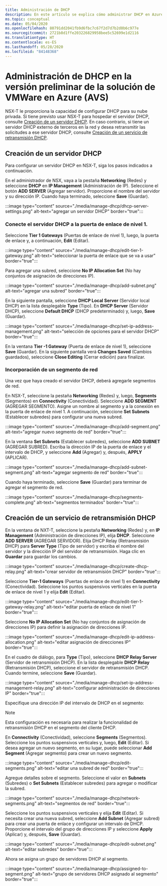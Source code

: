 ```yaml
---
title: Administración de DHCP
description: En este artículo se explica cómo administrar DHCP en Azure VMware Solution (AVS)
ms.topic: conceptual
ms.date: 05/04/2020
ms.openlocfilehash: 80791dd2041fb9d6fbc7c67f2d7d7b2d0b6c977e
ms.sourcegitcommit: 2721b8d1ffe203226829958bee5c52699e1d2116
ms.translationtype: HT
ms.contentlocale: es-ES
ms.lasthandoff: 05/28/2020
ms.locfileid: "84148368"
---
```

# <a name="how-to-manage-dhcp-in-azure-vmware-solution-avs-preview"></a>Administración de DHCP en la versión preliminar de la solución de VMWare en Azure (AVS)

NSX-T le proporciona la capacidad de configurar DHCP para su nube privada. Si tiene previsto usar NSX-T para hospedar el servidor DHCP, consulte [Creación de un servidor DHCP](#create-dhcp-server). En caso contrario, si tiene un servidor DHCP externo de terceros en la red y desea retransmitir las solicitudes a ese servidor DHCP, consulte [Creación de un servicio de retransmisión DHCP](#create-dhcp-relay-service).

## <a name="create-dhcp-server"></a>Creación de un servidor DHCP

Para configurar un servidor DHCP en NSX-T, siga los pasos indicados a continuación.

En el administrador de NSX, vaya a la pestaña **Networking** (Redes) y seleccione **DHCP** en **IP Management** (Administración de IP). Seleccione el botón **ADD SERVER** (Agregar servidor). Proporcione el nombre del servidor y su dirección IP. Cuando haya terminado, seleccione **Save** (Guardar).

:::image type="content" source="./media/manage-dhcp/dhcp-server-settings.png" alt-text="agregar un servidor DHCP" border="true":::

### <a name="connect-dhcp-server-to-the-tier-1-gateway"></a>Conecte el servidor DHCP a la puerta de enlace de nivel 1.

Seleccione **Tier 1 Gateways** (Puertas de enlace de nivel 1), luego, la puerta de enlace y, a continuación, **Edit** (Editar).

:::image type="content" source="./media/manage-dhcp/edit-tier-1-gateway.png" alt-text="seleccionar la puerta de enlace que se va a usar" border="true":::

Para agregar una subred, seleccione **No IP Allocation Set** (No hay conjuntos de asignación de direcciones IP).

:::image type="content" source="./media/manage-dhcp/add-subnet.png" alt-text="agregar una subred" border="true":::

En la siguiente pantalla, seleccione **DHCP Local Server** (Servidor local DHCP) en la lista desplegable **Type** (Tipo). En **DHCP Server** (Servidor DHCP), seleccione **Default DHCP** (DHCP predeterminado) y, luego, **Save** (Guardar).

:::image type="content" source="./media/manage-dhcp/set-ip-address-management.png" alt-text="selección de opciones para el servidor DHCP" border="true":::

En la ventana **Tier -1 Gateway** (Puerta de enlace de nivel 1), seleccione **Save** (Guardar). En la siguiente pantalla verá **Changes Saved** (Cambios guardados), seleccione **Close Editing** (Cerrar edición) para finalizar.

### <a name="add-a-network-segment"></a>Incorporación de un segmento de red

Una vez que haya creado el servidor DHCP, deberá agregarle segmentos de red.

En NSX-T, seleccione la pestaña **Networking** (Redes) y, luego, **Segments** (Segmentos) en **Connectivity** (Conectividad). Seleccione **ADD SEGMENT** (AGREGAR SEGMENTO). Asigne un nombre al segmento y a la conexión en la puerta de enlace de nivel 1. A continuación, seleccione **Set Subnets** (Establecer subredes) para configurar una nueva subred. 

:::image type="content" source="./media/manage-dhcp/add-segment.png" alt-text="agregar nuevo segmento de red" border="true":::

En la ventana **Set Subnets** (Establecer subredes), seleccione **ADD SUBNET** (AGREGAR SUBRED). Escriba la dirección IP de la puerta de enlace y el intervalo de DHCP, y seleccione **Add** (Agregar) y, después, **APPLY** (APLICAR).

:::image type="content" source="./media/manage-dhcp/add-subnet-segment.png" alt-text="agregar segmento de red" border="true":::

Cuando haya terminado, seleccione **Save** (Guardar) para terminar de agregar el segmento de red.

:::image type="content" source="./media/manage-dhcp/segments-complete.png" alt-text="segmentos terminados" border="true":::

## <a name="create-dhcp-relay-service"></a>Creación de un servicio de retransmisión DHCP

En la ventana de NXT-T, seleccione la pestaña **Networking** (Redes) y, en **IP Management** (Administración de direcciones IP), elija **DHCP**. Seleccione **ADD SERVER** (AGREGAR SERVIDOR). Elija DHCP Relay (Retransmisión DHCP) para **Server Type** (Tipo de servidor) y escriba el nombre del servidor y la dirección IP del servidor de retransmisión. Haga clic en **Guardar** para guardar los cambios.

:::image type="content" source="./media/manage-dhcp/create-dhcp-relay.png" alt-text="crear servidor de retransmisión DHCP" border="true":::

Seleccione **Tier-1 Gateways** (Puertas de enlace de nivel 1) en **Connectivity** (Conectividad). Seleccione los puntos suspensivos verticales en la puerta de enlace de nivel 1 y elija **Edit** (Editar).

:::image type="content" source="./media/manage-dhcp/edit-tier-1-gateway-relay.png" alt-text="editar puerta de enlace de nivel 1" border="true":::

Seleccione **No IP Allocation Set** (No hay conjuntos de asignación de direcciones IP) para definir la asignación de direcciones IP.

:::image type="content" source="./media/manage-dhcp/edit-ip-address-allocation.png" alt-text="editar asignación de direcciones IP" border="true":::

En el cuadro de diálogo, para **Type** (Tipo), seleccione **DHCP Relay Server** (Servidor de retransmisión DHCP). En la lista desplegable **DHCP Relay** (Retransmisión DHCP), seleccione el servidor de retransmisión DHCP. Cuando termine, seleccione **Save** (Guardar).

:::image type="content" source="./media/manage-dhcp/set-ip-address-management-relay.png" alt-text="configurar administración de direcciones IP" border="true":::

Especifique una dirección IP del intervalo de DHCP en el segmento:

> [!NOTE]
> Esta configuración es necesaria para realizar la funcionalidad de retransmisión DHCP en el segmento del cliente DHCP. 

En **Connectivity** (Conectividad), seleccione **Segments** (Segmentos). Seleccione los puntos suspensivos verticales y, luego, **Edit** (Editar). Si desea agregar un nuevo segmento, en su lugar, puede seleccionar **Add Segment** (Agregar segmento) para crear un nuevo segmento.

:::image type="content" source="./media/manage-dhcp/edit-segments.png" alt-text="editar una subred de red" border="true":::

Agregue detalles sobre el segmento. Seleccione el valor en **Subnets** (Subredes) o **Set Subnets** (Establecer subredes) para agregar o modificar la subred.

:::image type="content" source="./media/manage-dhcp/network-segments.png" alt-text="segmentos de red" border="true":::

Seleccione los puntos suspensivos verticales y elija **Edit** (Editar). Si necesita crear una nueva subred, seleccione **Add Subnet** (Agregar subred) para crear una puerta de enlace y configurar un intervalo de DHCP. Proporcione el intervalo del grupo de direcciones IP y seleccione **Apply** (Aplicar) y, después, **Save** (Guardar).

:::image type="content" source="./media/manage-dhcp/edit-subnet.png" alt-text="editar subredes" border="true":::

Ahora se asigna un grupo de servidores DHCP al segmento.

:::image type="content" source="./media/manage-dhcp/assigned-to-segment.png" alt-text="grupo de servidores DHCP asignado al segmento" border="true":::
